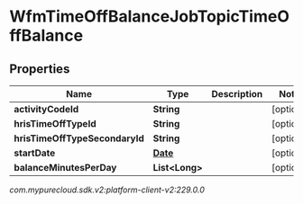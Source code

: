 # WfmTimeOffBalanceJobTopicTimeOffBalance


## Properties

| Name | Type | Description | Notes |
| ------------ | ------------- | ------------- | ------------- |
| **activityCodeId** | **String** |  |  [optional] |
| **hrisTimeOffTypeId** | **String** |  |  [optional] |
| **hrisTimeOffTypeSecondaryId** | **String** |  |  [optional] |
| **startDate** | [**Date**](Date) |  |  [optional] |
| **balanceMinutesPerDay** | **List&lt;Long&gt;** |  |  [optional] |




_com.mypurecloud.sdk.v2:platform-client-v2:229.0.0_
